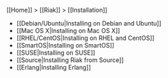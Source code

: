 [[Home]] > [[Riak]] > [[Installation]]

* [[Debian/Ubuntu|Installing on Debian and Ubuntu]]
* [[Mac OS X|Installing on Mac OS X]]
* [[RHEL/CentOS|Installing on RHEL and CentOS]]
* [[SmartOS|Installing on SmartOS]]
* [[SUSE|Installing on SUSE]]
* [[Source|Installing Riak from Source]]
* [[Erlang|Installing Erlang]]
